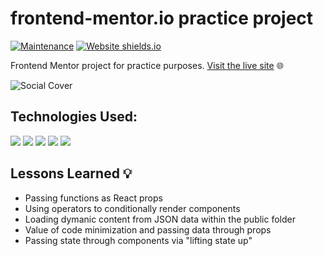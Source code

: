 # frontend-mentor.io practice project

[![Maintenance](https://img.shields.io/badge/Maintained%3F-no-red.svg)](https://bitbucket.org/lbesson/ansi-colors)
[![Website shields.io](https://img.shields.io/website-up-down-green-red/http/shields.io.svg)](http://shields.io/)

Frontend Mentor project for practice purposes. [Visit the live site](https://planet-info-site.netlify.app) 🌐

![Social Cover](./client/public/social-cover.png?raw=true "Title")

## Technologies Used:

<img src="https://img.shields.io/badge/Netlify-00C7B7?style=for-the-badge&logo=netlify&logoColor=white" /> 
<img src="https://img.shields.io/badge/React-20232A?style=for-the-badge&logo=react&logoColor=61DAFB" /> 
<img src="https://img.shields.io/badge/Tailwind_CSS-38B2AC?style=for-the-badge&logo=tailwind-css&logoColor=white" />
<img src="https://img.shields.io/badge/React_Router-CA4245?style=for-the-badge&logo=react-router&logoColor=white" />
<img src="https://img.shields.io/badge/JavaScript-F7DF1E?style=for-the-badge&logo=javascript&logoColor=black" />

## Lessons Learned 💡

- Passing functions as React props
- Using operators to conditionally render components
- Loading dymanic content from JSON data within the public folder
- Value of code minimization and passing data through props
- Passing state through components via "lifting state up"
